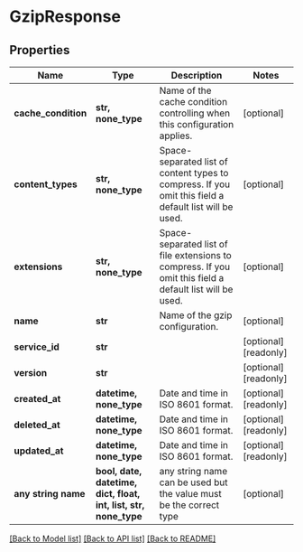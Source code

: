 # GzipResponse


## Properties
Name | Type | Description | Notes
------------ | ------------- | ------------- | -------------
**cache_condition** | **str, none_type** | Name of the cache condition controlling when this configuration applies. | [optional] 
**content_types** | **str, none_type** | Space-separated list of content types to compress. If you omit this field a default list will be used. | [optional] 
**extensions** | **str, none_type** | Space-separated list of file extensions to compress. If you omit this field a default list will be used. | [optional] 
**name** | **str** | Name of the gzip configuration. | [optional] 
**service_id** | **str** |  | [optional] [readonly] 
**version** | **str** |  | [optional] [readonly] 
**created_at** | **datetime, none_type** | Date and time in ISO 8601 format. | [optional] [readonly] 
**deleted_at** | **datetime, none_type** | Date and time in ISO 8601 format. | [optional] [readonly] 
**updated_at** | **datetime, none_type** | Date and time in ISO 8601 format. | [optional] [readonly] 
**any string name** | **bool, date, datetime, dict, float, int, list, str, none_type** | any string name can be used but the value must be the correct type | [optional]

[[Back to Model list]](../README.md#documentation-for-models) [[Back to API list]](../README.md#documentation-for-api-endpoints) [[Back to README]](../README.md)


